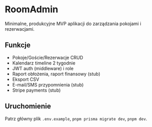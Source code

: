 # RoomAdmin

Minimalne, produkcyjne MVP aplikacji do zarządzania pokojami i rezerwacjami.

## Funkcje
- Pokoje/Goście/Rezerwacje CRUD
- Kalendarz timeline 2 tygodnie
- JWT auth (middleware) i role
- Raport obłożenia, raport finansowy (stub)
- Eksport CSV
- E-mail/SMS przypomnienia (stub)
- Stripe payments (stub)

## Uruchomienie
Patrz główny plik `.env.example`, `pnpm prisma migrate dev`, `pnpm dev`.

